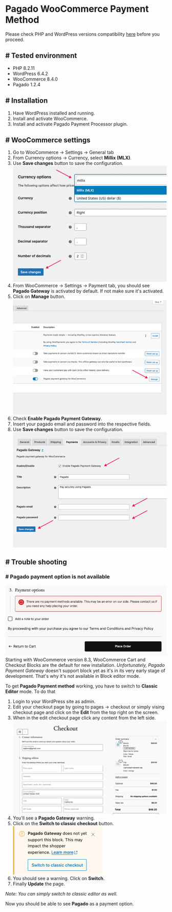# Pagado WooCommerce Payment Method
Please check PHP and WordPress versions compatibility [here](https://make.wordpress.org/core/handbook/references/php-compatibility-and-wordpress-versions/) before you proceed.

## # Tested environment
* PHP 8.2.11
* WordPress 6.4.2
* WooCommerce 8.4.0
* Pagado 1.2.4

## # Installation
1. Have WordPress installed and running.
2. Install and activate WooCommerce.
3. Install and activate Pagado Payment Processor plugin.

## # WooCommerce settings
1. Go to WooCommerce -> Settings -> General tab
2. From Currency options -> Currency, select **Millix (MLX)**.
3. Use **Save changes** button to save the configuration.
![Select millix as currency](./doc-img/select-currency-millix.jpg)
4. From WooCommerce -> Settings -> Payment tab, you should see **Pagado Gateway** is activated by default. If not make sure it's activated.
5. Click on **Manage** button.
![Manage pagado](./doc-img/manage-pagado.jpg)
1. Check **Enable Pagado Payment Gateway**.
2. Insert your pagado email and password into the respective fields.
3. Use **Save changes** button to save the configuration.
![Pagado details](./doc-img/pagado-access-details.jpg)

## # Trouble shooting
### # Pagado payment option is not available
![No payment option](./doc-img/no-payment-option.png)
Starting with WooCommerce version 8.3, WooCommerce Cart and Checkout Blocks are the default for new installation. *Unfortunately, Pagado Payment Gateway* doesn't support block yet as it's in its very early stage of development. That's why it's not available in Block editor mode.

To get **Pagado Payment method** working, you have to switch to **Classic Editor** mode. To do that

1. Login to your WordPress site as admin.
2. Edit your checkout page by going to pages -> checkout or simply vising checkout page and click on the **Edit** from the top right on the screen.
3. When in the edit checkout page click any content from the left side.
![Checkout blocks](./doc-img/checkout-blocks.png)
4. You'll see a **Pagado Gateway** warning.
5. Click on the **Switch to classic checkout** button.
![Block not supported](./doc-img/block-not-supported.png)
6. You should see a warning. Click on **Switch**.
7. Finally **Update** the page.

*Note: You can simply switch to classic editor as well.*

Now you should be able to see **Pagado** as a payment option.
